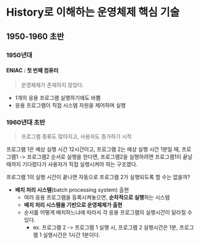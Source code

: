 # History로 이해하는 운영체제 핵심 기술

## 1950-1960 초반

### 1950년대

#### ENIAC : 첫 번째 컴퓨터

> 운영체제가 존재하지 않았다.

* 1개의 응용 프로그램 실행하기에도 바쁨
* 응용 프로그램이 직접 시스템 자원을 제어하며 실행



### 1960년대 초반

> 프로그램 종류도 많아지고, 사용자도 증가하기 시작

프로그램 1은 예상 실행 시간 12시간이고, 프로그램 2는 예상 실행 시간 1분일 때, 프로그램1 -> 프로그램2 순서로 실행을 한다면, 프로그램2을 실행하려면 프로그램1이 끝날 때까지 기다렸다가 사용자가 직접 실행시켜야 하는 구조였다.

프로그램 1의 실행 시간이 끝나면 자동으로 프로그램 2가 실행되도록 할 수는 없을까?



* **배치 처리 시스템**(batch processing system) 출현
  * 여러 응용 프로그램을 등록시켜놓으면, **순차적으로 실행**하는 시스템
  * **배치 처리 시스템을 기반으로 운영체제가 출현**
  * 순서를 어떻게 배치하느냐에 따라서 각 응용 프로그램의 실행시간이 달라질 수 있다.
    * ex. 프로그램 2 -> 프로그램 1 실행 시, 프로그램 2 실행시간은 1분, 프로그램 1 실행시간은 1시간 1분이다.